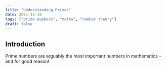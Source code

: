 ```yaml
---
title: "Understanding Primes"
date: 2021-12-19
tags: ["prime numbers", "maths", "number theory"]
draft: false
---
```


## Introduction

Prime numbers are arguably the most important numbers in mathematics - and for good reason!
